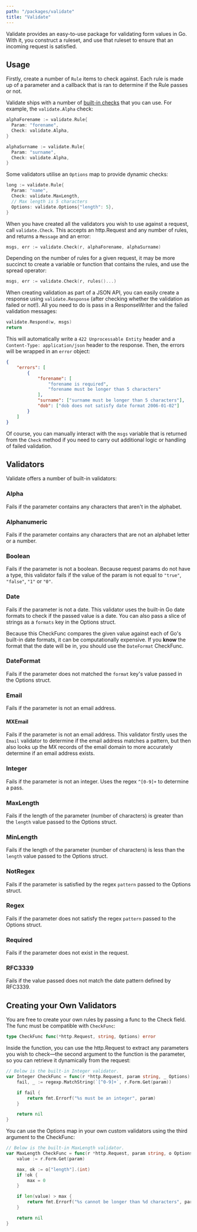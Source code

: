 ```yaml
---
path: "/packages/validate"
title: "Validate"
---
```


Validate provides an easy-to-use package for validating form
values in Go. With it, you construct a ruleset, and use that
ruleset to ensure that an incoming request is satisfied.

## Usage

Firstly, create a number of `Rule` items to check against. Each
rule is made up of a parameter and a callback that is ran to
determine if the Rule passes or not.

Validate ships with a number of [built-in checks] that you can
use. For example, the `validate.Alpha` check:

[built-in checks]: #validators

```go
alphaForename := validate.Rule{
  Param: "forename",
  Check: validate.Alpha,
}

alphaSurname := validate.Rule{
  Param: "surname",
  Check: validate.Alpha,
}
```

Some validators utilise an `Options` map to provide dynamic checks:

```go
long := validate.Rule{
  Param: "name",
  Check: validate.MaxLength,
  // Max length is 5 characters
  Options: validate.Options{"length": 5},
}
```

When you have created all the validators you wish to use against
a request, call `validate.Check`. This accepts an http.Request
and any number of rules, and returns a `Message` and an error:

```go
msgs, err := validate.Check(r, alphaForename, alphaSurname)
```

Depending on the number of rules for a given request, it may be
more succinct to create a variable or function that contains the
rules, and use the spread operator:

```go
msgs, err := validate.Check(r, rules()...)
```

When creating validation as part of a JSON API, you can easily
create a response using `validate.Response` (after checking
whether the validation as failed or not!). All you need to do
is pass in a ResponseWriter and the failed validation messages:

```go
validate.Respond(w, msgs)
return
```

This will automatically write a `422 Unprocessable Entity` header
and a `Content-Type: application/json` header to the response.
Then, the errors will be wrapped in an `error` object:

```json
{
    "errors": [
        {
            "forename": [
                "forename is required",
                "forename must be longer than 5 characters"
            ],
            "surname": ["surname must be longer than 5 characters"],
            "dob": ["dob does not satisfy date format 2006-01-02"]
        }
    ]
}
```

Of course, you can manually interact with the `msgs` variable
that is returned from the `Check` method if you need to carry
out additional logic or handling of failed validation.

## Validators

Validate offers a number of built-in validators:

### Alpha

Fails if the parameter contains any characters that aren't in the
alphabet.

### Alphanumeric

Fails if the parameter contains any characters that are not an
alphabet letter or a number.

### Boolean

Fails if the parameter is not a boolean. Because request params
do not have a type, this validator fails if the value of the
param is not equal to `"true"`, `"false"`, `"1"` or `"0"`.

### Date

Fails if the parameter is not a date. This validator uses the
built-in Go date formats to check if the passed value is a date.
You can also pass a slice of strings as a `formats` key in the
Options struct.

Because this CheckFunc compares the given value against each of
Go's built-in date formats, it can be computationally expensive.
If you **know** the format that the date will be in, you should
use the `DateFormat` CheckFunc.

### DateFormat

Fails if the parameter does not matched the `format` key's value
passed in the Options struct.

### Email

Fails if the parameter is not an email address.

#### MXEmail

Fails if the parameter is not an email address. This validator
firstly uses the `Email` validator to determine if the email
address matches a pattern, but then also looks up the MX records
of the email domain to more accurately determine if an email
address exists.

### Integer

Fails if the parameter is not an integer. Uses the regex `^[0-9]+`
to determine a pass.

### MaxLength

Fails if the length of the parameter (number of characters) is
greater than the `length` value passed to the Options struct.

### MinLength

Fails if the length of the parameter (number of characters) is
less than the `length` value passed to the Options struct.

### NotRegex

Fails if the parameter is satisfied by the regex `pattern` passed
to the Options struct.

### Regex

Fails if the parameter does not satisfy the regex `pattern` passed
to the Options struct.

### Required

Fails if the parameter does not exist in the request.

### RFC3339

Fails if the value passed does not match the date pattern defined
by RFC3339.

## Creating your Own Validators

You are free to create your own rules by passing a func to the
Check field. The func must be compatible with `CheckFunc`:

```go
type CheckFunc func(*http.Request, string, Options) error
```

Inside the function, you can use the http.Request to extract any
parameters you wish to check—the second argument to the function
is the parameter, so you can retrieve it dynamically from the
request:

```go
// Below is the built-in Integer validator.
var Integer CheckFunc = func(r *http.Request, param string, _ Options) error {
	fail, _ := regexp.MatchString(`[^0-9]+`, r.Form.Get(param))

	if fail {
		return fmt.Errorf("%s must be an integer", param)
	}

	return nil
}
```

You can use the Options map in your own custom validators using
the third argument to the CheckFunc:

```go
// Below is the built-in MaxLength validator.
var MaxLength CheckFunc = func(r *http.Request, param string, o Options) error {
	value := r.Form.Get(param)

	max, ok := o["length"].(int)
	if !ok {
		max = 0
	}

	if len(value) > max {
		return fmt.Errorf("%s cannot be longer than %d characters", param, max)
	}

	return nil
}
```
